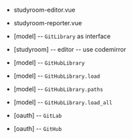 - studyroom-editor.vue
- studyroom-reporter.vue

- [model] -- `GitLibrary` as interface

- [studyroom] -- editor -- use codemirror

- [model] -- `GitHubLibrary`
- [model] -- `GitHubLibrary.load`
- [model] -- `GitHubLibrary.paths`
- [model] -- `GitHubLibrary.load_all`

- [oauth] -- `GitLab`
- [oauth] -- `GitHub`
